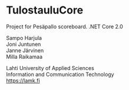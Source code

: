 # TulostauluCore
Project for Pesäpallo scoreboard. .NET Core 2.0

Sampo Harjula  
Joni Juntunen  
Janne Järvinen  
Milla Raikamaa  

Lahti University of Applied Sciences  
Information and Communication Technology  
https://lamk.fi
